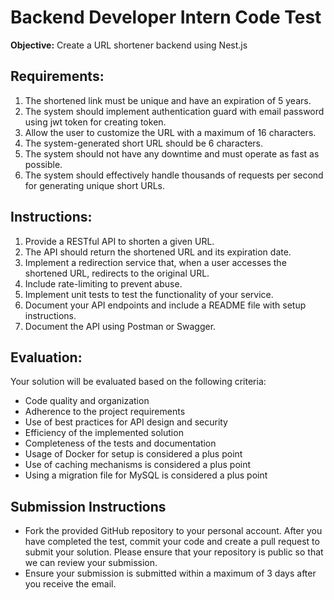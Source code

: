 # Backend Developer Intern Code Test

**Objective:** Create a URL shortener backend using Nest.js

## Requirements:

1. The shortened link must be unique and have an expiration of 5 years.
2. The system should implement authentication guard with email password using jwt token for creating token.
3. Allow the user to customize the URL with a maximum of 16 characters.
4. The system-generated short URL should be 6 characters.
5. The system should not have any downtime and must operate as fast as possible.
6. The system should effectively handle thousands of requests per second for generating unique short URLs.

## Instructions:

1. Provide a RESTful API to shorten a given URL.
2. The API should return the shortened URL and its expiration date.
3. Implement a redirection service that, when a user accesses the shortened URL, redirects to the original URL.
4. Include rate-limiting to prevent abuse.
5. Implement unit tests to test the functionality of your service.
6. Document your API endpoints and include a README file with setup instructions.
7. Document the API using Postman or Swagger.

## Evaluation:

Your solution will be evaluated based on the following criteria:

- Code quality and organization
- Adherence to the project requirements
- Use of best practices for API design and security
- Efficiency of the implemented solution
- Completeness of the tests and documentation
- Usage of Docker for setup is considered a plus point
- Use of caching mechanisms is considered a plus point
- Using a migration file for MySQL is considered a plus point

## Submission Instructions

- Fork the provided GitHub repository to your personal account. After you have completed the test, commit your code and create a pull request to submit your solution. Please ensure that your repository is public so that we can review your submission.
- Ensure your submission is submitted within a maximum of 3 days after you receive the email.